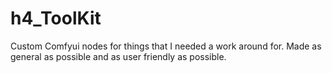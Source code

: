 # h4_ToolKit
Custom Comfyui nodes for things that I needed a work around for. Made as general as possible and as user friendly as possible. 

